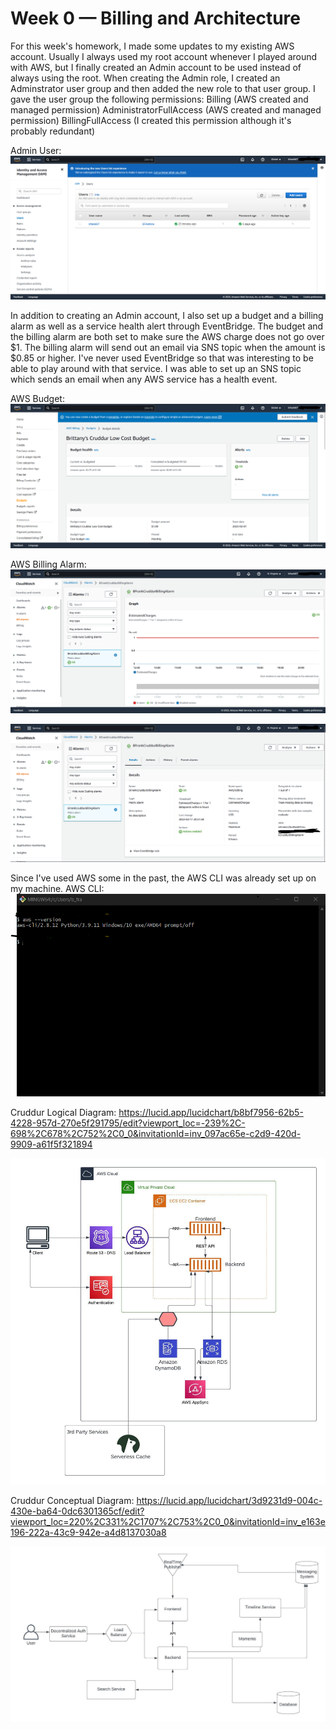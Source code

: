 # Week 0 — Billing and Architecture

For this week's homework, I made some updates to my existing AWS account. Usually I always used my root account whenever I played around with AWS, but I finally created an Admin account to be used instead of always using the root. When creating the Admin role, I created an Adminstrator user group and then added the new role to that user group. I gave the user group the following permissions:
Billing (AWS created and managed permission)
AdministratorFullAccess (AWS created and managed permission)
BillingFullAccess (I created this permission although it's probably redundant)

Admin User:
![B. Frank Admin User](screenshots/week0/BFrankAdminUser.png)

In addition to creating an Admin account, I also set up a budget and a billing alarm as well as a service health alert through EventBridge. The budget and the billing alarm are both set to make sure the AWS charge does not go over $1. The billing alarm will send out an email via SNS topic when the amount is $0.85 or higher. I've never used EventBridge so that was interesting to be able to play around with that service. I was able to set up an SNS topic which sends an email when any AWS service has a health event.

AWS Budget:
![B. Frank AWS Budget](screenshots/week0/BFrankBudget.png)

AWS Billing Alarm:
![B. Frank AWS Billing Alarm](screenshots/week0/BFrankBillingAlarm.png)

![B. Frank AWS Billing Alarm Details](screenshots/week0/BFrankBillingAlarmDetails.png)

Since I've used AWS some in the past, the AWS CLI was already set up on my machine.
AWS CLI:
![AWS CLI](screenshots/week0/AWSCLI.png)

Cruddur Logical Diagram:
https://lucid.app/lucidchart/b8bf7956-62b5-4228-957d-270e5f291795/edit?viewport_loc=-239%2C-698%2C678%2C752%2C0_0&invitationId=inv_097ac65e-c2d9-420d-9909-a61f5f321894

![Cruddur Logical Diagram](screenshots/week0/Cruddur%20Logical%20Diagram.jpeg)

Cruddur Conceptual Diagram:
https://lucid.app/lucidchart/3d9231d9-004c-430e-ba64-0dc6301365cf/edit?viewport_loc=220%2C331%2C1707%2C753%2C0_0&invitationId=inv_e163e196-222a-43c9-942e-a4d8137030a8

![Cruddur Conceptual Diagram](screenshots/week0/Cruddur%20Conceptual%20Diagram.jpeg)